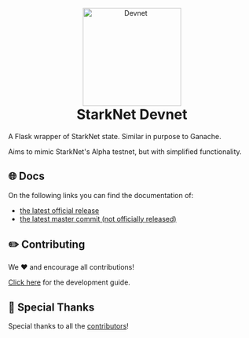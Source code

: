<!-- logo / title -->
<p align="center" style="margin-bottom: 0px !important">
  <img width="200" src="https://user-images.githubusercontent.com/2848732/193076972-da6fa36e-11f7-4cb3-aa29-673224f8576d.png" alt="Devnet" align="center">
</p>
<h1 align="center" style="margin-top: 0px !important">StarkNet Devnet</h1>

A Flask wrapper of StarkNet state. Similar in purpose to Ganache.

Aims to mimic StarkNet's Alpha testnet, but with simplified functionality.

## 🌐 Docs

On the following links you can find the documentation of:

- [the latest official release](https://shard-labs.github.io/starknet-devnet/)
- [the latest master commit (not officially released)](https://github.com/Shard-Labs/starknet-devnet/tree/master/page/docs)

## ✏️ Contributing

We ❤️ and encourage all contributions!

[Click here](https://shard-labs.github.io/starknet-devnet/docs/guide/development) for the development guide.

## 🙌 Special Thanks

Special thanks to all the [contributors](https://github.com/Shard-Labs/starknet-devnet/graphs/contributors)!
